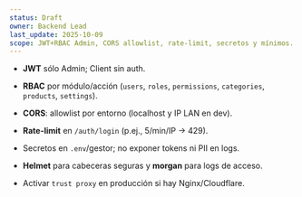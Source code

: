 ```yaml
---
status: Draft
owner: Backend Lead
last_update: 2025-10-09
scope: JWT+RBAC Admin, CORS allowlist, rate-limit, secretos y mínimos.
---
```


- **JWT** sólo Admin; Client sin auth.
- **RBAC** por módulo/acción (`users`, `roles`, `permissions`, `categories`, `products`, `settings`).
- **CORS**: allowlist por entorno (localhost y IP LAN en dev).
- **Rate-limit** en `/auth/login` (p.ej., 5/min/IP → 429).
- Secretos en `.env`/gestor; no exponer tokens ni PII en logs.

- **Helmet** para cabeceras seguras y **morgan** para logs de acceso.
- Activar `trust proxy` en producción si hay Nginx/Cloudflare.